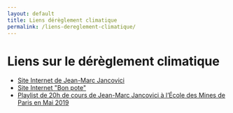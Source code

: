 ```yaml
---
layout: default
title: Liens dérèglement climatique
permalink: /liens-dereglement-climatique/
---
```

# Liens sur le dérèglement climatique

* [Site Internet de Jean-Marc Jancovici](https://jancovici.com/)
* [Site Internet "Bon pote"](https://bonpote.com/)
* [Playlist de 20h de cours de Jean-Marc Jancovici à l’École des Mines de Paris en Mai 2019](https://slides.pimoid.fr/jancovici/mines_2019/)

